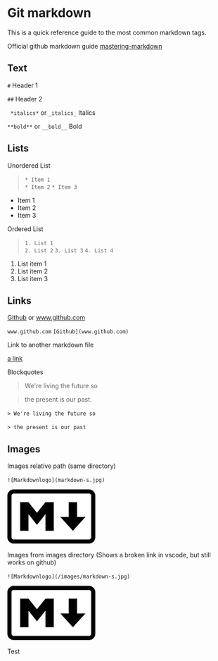 # Git markdown #

This is a quick reference guide to the most common markdown tags. 

Official github markdown guide 
[mastering-markdown](https://guides.github.com/features/mastering-markdown/)

## Text ## 

` # ` Header 1 

` ## ` Header 2 

` *italics*` or ` _italics_ ` Italics 

` **bold** ` or ` __bold__ ` Bold 

## Lists ## 

Unordered List 
> ` * Item 1 `  
> ` * Item 2 ` 
> ` * Item 3 ` 

* Item 1 
* Item 2 
* Item 3 

Ordered List 

>` 1. List 1 `    
>` 2. List 2 `
>` 3. List 3 ` 
>` 4. List 4 ` 

1. List item 1 
2. List item 2 
3. List item 3


## Links ## 

[Github](www.github.com) or www.github.com 

` www.github.com ` 
` [Github](www.github.com) ` 

Link to another markdown file 

[a link](https://github.com/ChuckFisher313/Resources/docs/git-markdown/master/git-markdown.md)

Blockquotes 

> We're living the future so

> the present is our past. 

` > We're living the future so `

` > the present is our past ` 

## Images ## 

Images relative path (same directory)

` ![Markdownlogo](markdown-s.jpg) `

![Markdownlogo](markdown-s.jpg)

Images from images directory (Shows a broken link in vscode, but still works on github) 

` ![Markdownlogo](/images/markdown-s.jpg) `

![Markdownlogo](/images/markdown-s.jpg)

Test








